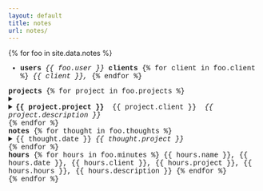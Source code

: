 ```yaml
---
layout: default
title: notes
url: notes/
---
```

{% for foo in site.data.notes %}  
<div style="font-family: courier new">
  <div> <!--users, clients-->
    <ul>
      <li>
          <strong>users</strong>
          <em> {{ foo.user }} </em>
          <strong>clients</strong> 
          {% for client in foo.client %}
          <em> {{ client }}, </em>
          {% endfor %}       
      </li>
    </ul>
  </div>
  <div> <!--projects-->
    <strong>projects</strong>   
    {% for project in foo.projects %}  
    <details>     
      <summary>  
        <li>
          <strong>{{ project.project }}</strong>
          &nbsp;{{ project.client }}&nbsp;
          <em>{{ project.description }}</em>
        </li>      
      </summary>   
      <ul>
        {% for todo in project.todo %}  
        <li>° {{ todo }}</li>  
        {% endfor %}     
      </ul>  
    </details>  
    {% endfor %}   
  </div>
  <div> <!--notes-->
    <strong>notes</strong>      
      {% for thought in foo.thoughts %}  
      <details>  
        <summary>  
          <span>{{ thought.date }}</span>&nbsp;<em>{{ thought.project }}</em>  
        </summary>
        <span>{{ thought.note }}</span>   
      </details>    
      {% endfor %}    
  </div>
  <div> <!--hours-->  
    <strong>hours</strong>    
    {% for hours in foo.minutes %}    
    <span>{{ hours.name }}, {{ hours.date }}, {{ hours.client }}, {{ hours.project }}, {{ hours.hours }}, {{ hours.description }}</span>  
    {% endfor %}   
  </div>    
{% endfor %}  
</div>
